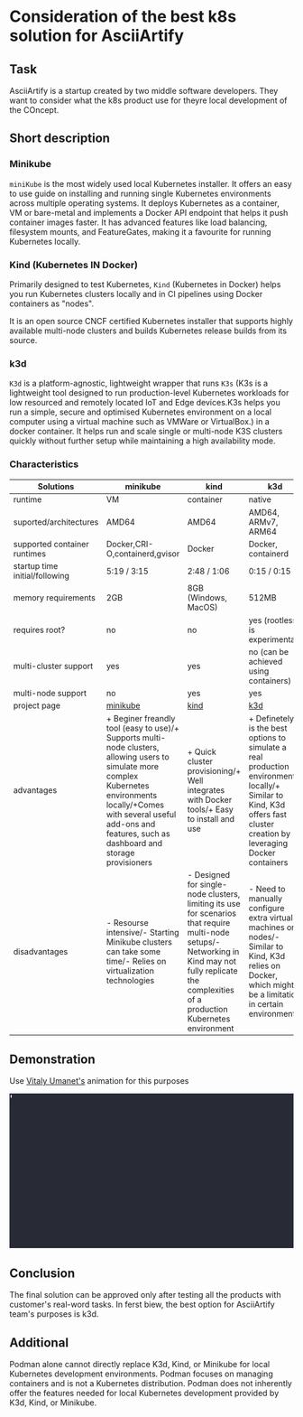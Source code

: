 # Consideration of the best k8s solution for AsciiArtify

## Task
AsciiArtify is a startup created by two middle software developers. They want to consider what the k8s product use for theyre local development of the COncept.

## Short description
### Minikube
`miniKube` is the most widely used local Kubernetes installer. It offers an easy to use guide on installing and running single Kubernetes environments across multiple operating systems. It deploys Kubernetes as a container, VM or bare-metal and implements a Docker API endpoint that helps it push container images faster. It has advanced features like load balancing, filesystem mounts, and FeatureGates, making it a favourite for running Kubernetes locally. 

### Kind (Kubernetes IN Docker)
Primarily designed to test Kubernetes, `Kind` (Kubernetes in Docker) helps you run Kubernetes clusters locally and in CI pipelines using Docker containers as "nodes".

It is an open source CNCF certified Kubernetes installer that supports highly available multi-node clusters and builds Kubernetes release builds from its source.

### k3d
`K3d` is a platform-agnostic, lightweight wrapper that runs `K3s` (K3s is a lightweight tool designed to run production-level Kubernetes workloads for low resourced and remotely located IoT and Edge devices.K3s helps you run a simple, secure and optimised Kubernetes environment on a local computer using a virtual machine such as VMWare or VirtualBox.) in a docker container. It helps run and scale single or multi-node K3S clusters quickly without further setup while maintaining a high availability mode.

### Characteristics

| **Solutions**   | **minikube**    | **kind**     | **k3d**      |
|--------------------------------------------------|--------------------------------------------------|--------------------------------------------------|--------------------------------------------------|
| runtime | VM | container | native |
|  suported/architectures | AMD64 | AMD64 | AMD64, ARMv7, ARM64 |
|  supported container runtimes| Docker,CRI-O,containerd,gvisor | Docker | Docker, containerd |
|  startup time initial/following | 5:19 / 3:15 | 2:48 / 1:06 | 0:15 / 0:15|
|  memory requirements | 2GB | 8GB (Windows, MacOS) | 512MB|
|  requires root? | no | no | yes (rootless is experimental) |
|  multi-cluster support | yes | yes | no (can be achieved using containers) |
|  multi-node support | no | yes | yes |
|  project page | [minikube](https://minikube.sigs.k8s.io/docs/) | [kind](https://kind.sigs.k8s.io/) | [k3d](https://k3s.io/)|
|  advantages | + Beginer freandly tool (easy to use)/+ Supports multi-node clusters, allowing users to simulate more complex Kubernetes environments locally/+Comes with several useful add-ons and features, such as dashboard and storage provisioners|  + Quick cluster provisioning/+ Well integrates with Docker tools/+ Easy to install and use | + Definetely is the best options to simulate a real production environment locally/+ Similar to Kind, K3d offers fast cluster creation by leveraging Docker containers  |
|  disadvantages | - Resourse intensive/- Starting Minikube clusters can take some time/- Relies on virtualization technologies| - Designed for single-node clusters, limiting its use for scenarios that require multi-node setups/- Networking in Kind may not fully replicate the complexities of a production Kubernetes environment | - Need to manually configure extra virtual machines or nodes/- Similar to Kind, K3d relies on Docker, which might be a limitation in certain environments. |

## Demonstration
Use [Vitaly Umanet's](https://github.com/vit-um/AsciiArtify/blob/main/doc/.img/622883.gif) animation for this purposes 

![Application on Kubernetes](https://github.com/vit-um/AsciiArtify/blob/main/doc/.img/622883.gif)   

## Conclusion
The final solution can be approved only after testing all the products with customer's real-word tasks. In ferst biew, the best option for AsciiArtify team's purposes is k3d.

## Additional

Podman alone cannot directly replace K3d, Kind, or Minikube for local Kubernetes development environments. 
Podman focuses on managing containers and is not a Kubernetes distribution. 
Podman does not inherently offer the features needed for local Kubernetes development provided by K3d, Kind, or Minikube.